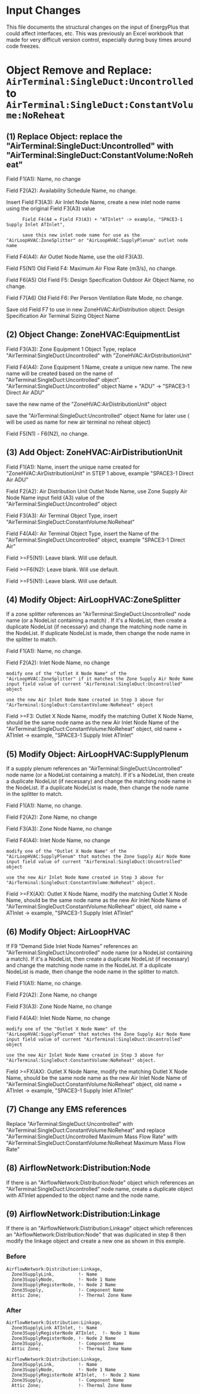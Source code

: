 Input Changes
=============

This file documents the structural changes on the input of EnergyPlus that could affect interfaces, etc.
This was previously an Excel workbook that made for very difficult version control, especially during busy times around code freezes.

# Object Remove and Replace: `AirTerminal:SingleDuct:Uncontrolled` to `AirTerminal:SingleDuct:ConstantVolume:NoReheat`

## (1) Replace Object: replace the "AirTerminal:SingleDuct:Uncontrolled" with "AirTerminal:SingleDuct:ConstantVolume:NoReheat"

Field F1(A1): Name, no change 

Field F2(A2): Availability Schedule Name, no change. 

Insert Field F3(A3): Air Inlet Node Name, create a new inlet node name using the original Field F3(A3) value

          Field F4(A4 = Field F3(A3) + "ATInlet" -> example, "SPACE3-1 Supply Inlet ATInlet", 

          save this new inlet node name for use as the "AirLoopHVAC:ZoneSplitter" or "AirLoopHVAC:SupplyPlenum" outlet node name

Field F4(A4): Air Outlet Node Name, use the old F3(A3).

Field F5(N1) Old Field F4: Maximum Air Flow Rate {m3/s}, no change.

Field F6(A5) Old Field F5: Design Specification Outdoor Air Object Name, no change.

Field F7(A6) Old Field F6: Per Person Ventilation Rate Mode, no change.

Save old Field F7 to use in new ZoneHVAC:AirDistribution object: Design Specification Air Terminal Sizing Object Name


## (2) Object Change: ZoneHVAC:EquipmentList

Field F3(A3): Zone Equipment 1 Object Type, replace "AirTerminal:SingleDuct:Uncontrolled" with "ZoneHVAC:AirDistributionUnit"

Field F4(A4): Zone Equipment 1 Name, create a unique new name. The new name will be created based on the name of "AirTerminal:SingleDuct:Uncontrolled" object". "AirTerminal:SingleDuct:Uncontrolled" object Name + "ADU" -> "SPACE3-1 Direct Air ADU"

save the new name of the "ZoneHVAC:AirDistributionUnit" object

save the "AirTerminal:SingleDuct:Uncontrolled" object Name for later use ( will be used as name for new air terminal no reheat object)

Field F5(N1) - F6(N2), no change.


## (3) Add Object: ZoneHVAC:AirDistributionUnit

Field F1(A1): Name, insert the unique name created for "ZoneHVAC:AirDistributionUnit" in STEP 1 above, example "SPACE3-1 Direct Air ADU"

Field F2(A2): Air Distribution Unit Outlet Node Name, use Zone Supply Air Node Name input field (A3) value of the "AirTerminal:SingleDuct:Uncontrolled" object

Field F3(A3): Air Terminal Object Type, insert "AirTerminal:SingleDuct:ConstantVolume:NoReheat"  

Field F4(A4): Air Terminal Object Type, insert the Name of the "AirTerminal:SingleDuct:Uncontrolled" object, example "SPACE3-1 Direct Air"

Field >=F5(N1): Leave blank. Will use default.

Field >=F6(N2): Leave blank. Will use default.

Field >=F5(N1): Leave blank. Will use default.


## (4) Modify Object: AirLoopHVAC:ZoneSplitter

If a zone splitter references an  "AirTerminal:SingleDuct:Uncontrolled" node name (or a NodeList containing a match) . If it's a NodeList, then create a duplicate NodeList (if necessary) and change
the matching node name in the NodeList. If  duplicate NodeList is made, then change the node name in the splitter to match.

Field F1(A1): Name, no change.

Field F2(A2): Inlet Node Name, no change

    modify one of the "Outlet X Node Name" of the "AirLoopHVAC:ZoneSplitter" if it matches the Zone Supply Air Node Name input field value of current "AirTerminal:SingleDuct:Uncontrolled" object

    use the new Air Inlet Node Name created in Step 3 above for "AirTerminal:SingleDuct:ConstantVolume:NoReheat" object

Field >=F3: Outlet X Node Name, modify the matching Outlet X Node Name, should be the same node name as the new Air Inlet Node Name of the "AirTerminal:SingleDuct:ConstantVolume:NoReheat" object, old name + ATInlet -> example, "SPACE3-1 Supply Inlet ATInlet"

## (5) Modify Object: AirLoopHVAC:SupplyPlenum

If a supply plenum references an  "AirTerminal:SingleDuct:Uncontrolled" node name (or a NodeList containing a match). If it's a NodeList, then create a duplicate NodeList (if necessary) and change
the matching node name in the NodeList. If a duplicate NodeList is made, then change the node name in the splitter to match.

Field F1(A1): Name, no change.

Field F2(A2): Zone Name, no change

Field F3(A3): Zone Node Name, no change

Field F4(A4): Inlet Node Name, no change

    modify one of the "Outlet X Node Name" of the "AirLoopHVAC:SupplyPlenum" that matches the Zone Supply Air Node Name input field value of current "AirTerminal:SingleDuct:Uncontrolled" object

    use the new Air Inlet Node Name created in Step 3 above for "AirTerminal:SingleDuct:ConstantVolume:NoReheat" object. 

Field >=FX(AX): Outlet X Node Name, modify the matching Outlet X Node Name, should be the same node name as the new Air Inlet Node Name of "AirTerminal:SingleDuct:ConstantVolume:NoReheat" object, old name + ATInlet -> example, "SPACE3-1 Supply Inlet ATInlet"

## (6) Modify Object: AirLoopHVAC

If F9 "Demand Side Inlet Node Names" references an  "AirTerminal:SingleDuct:Uncontrolled" node name (or a NodeList containing a match). If it's a NodeList, then create a duplicate NodeList (if necessary) and change
the matching node name in the NodeList. If a duplicate NodeList is made, then change the node name in the splitter to match.


Field F1(A1): Name, no change.

Field F2(A2): Zone Name, no change

Field F3(A3): Zone Node Name, no change

Field F4(A4): Inlet Node Name, no change

    modify one of the "Outlet X Node Name" of the "AirLoopHVAC:SupplyPlenum" that matches the Zone Supply Air Node Name input field value of current "AirTerminal:SingleDuct:Uncontrolled" object

    use the new Air Inlet Node Name created in Step 3 above for "AirTerminal:SingleDuct:ConstantVolume:NoReheat" object. 

Field >=FX(AX): Outlet X Node Name, modify the matching Outlet X Node Name, should be the same node name as the new Air Inlet Node Name of "AirTerminal:SingleDuct:ConstantVolume:NoReheat" object, old name + ATInlet -> example, "SPACE3-1 Supply Inlet ATInlet"

## (7) Change any EMS references
Replace "AirTerminal:SingleDuct:Uncontrolled" with	"AirTerminal:SingleDuct:ConstantVolume:NoReheat"
and replace "AirTerminal:SingleDuct:Uncontrolled Maximum Mass Flow Rate" with 	"AirTerminal:SingleDuct:ConstantVolume:NoReheat Maximum Mass Flow Rate"

## (8) AirflowNetwork:Distribution:Node
If there is an "AirflowNetwork:Distribution:Node" object which references an  "AirTerminal:SingleDuct:Uncontrolled" node name, create a duplicate object
with ATInlet appended to the object name and the node name.

## (9) AirflowNetwork:Distribution:Linkage
If there is an "AirflowNetwork:Distribution:Linkage" object which references an "AirflowNetwork:Distribution:Node" that was duplicated in step 8 then modify the linkage
object and create a new one as shown in this exmple.

### Before
    AirflowNetwork:Distribution:Linkage,
      Zone3SupplyLink,         !- Name
      Zone3SupplyNode,         !- Node 1 Name
      Zone3SupplyRegisterNode, !- Node 2 Name
      Zone3Supply,             !- Component Name
      Attic Zone;              !- Thermal Zone Name

### After
    AirflowNetwork:Distribution:Linkage,
      Zone3SupplyLink ATInlet, !- Name
      Zone3SupplyRegisterNode ATInlet,  !- Node 1 Name
      Zone3SupplyRegisterNode, !- Node 2 Name
      Zone3Supply,             !- Component Name
      Attic Zone;              !- Thermal Zone Name
  
    AirflowNetwork:Distribution:Linkage,
      Zone3SupplyLink,         !- Name
      Zone3SupplyNode,         !- Node 1 Name
      Zone3SupplyRegisterNode ATInlet,  !- Node 2 Name
      Zone3Supply,             !- Component Name
      Attic Zone;              !- Thermal Zone Name


